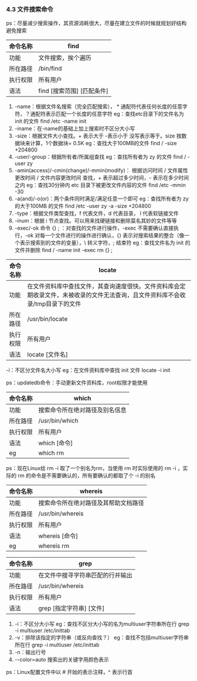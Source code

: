 ### 4.3 **文件搜索命令**

ps：尽量减少搜索操作，其资源消耗很大，尽量在建立文件的时候就规划好结构避免搜索

| 命令名称 | find                       |
| -------- | -------------------------- |
| 功能     | 文件搜索，挨个遍历         |
| 所在路径 | /bin/find                  |
| 执行权限 | 所有用户                   |
| 语法     | find [搜索范围] [匹配条件] |

1. -name：根据文件名搜索（完全匹配搜索）， * 通配符代表任何长度的任意字符，？通配符表示匹配一个长度的任意字符                                                                                                                           eg：查找etc目录下的文件名为 init 的文件 find /etc -name init
2. -iname：在-name的基础上加上搜索时不区分大小写
3. -size：根据文件大小查找。+ 表示大于 -表示小于 没写表示等于。size 按数据块来计算，1个数据块= 0.5K                                                                                                                                                eg：查找大于100MB的文件 find / -size +204800
4. -user/-group：根据所有者/所属组查找                                                                                                                    eg：查找所有者为 zy 的文件   find / -user zy
5. -amin(access)/-cmin(change)/-mmin(modify)：                                                                                 根据访问时间 / 文件属性更改时间 / 文件内容更改时间 查找，+ 表示超过多少时间，- 表示在多少时间之内                                                                                                                                                                       eg：查找30分钟内 etc 目录下被更改文件内容的文件 find /etc -mmin -30
6. -a(and)/-o(or)：两个条件同时满足/满足任意一个即可                                                                                 eg：查找所有者为 zy 的大于100MB 的文件 find /etc -user zy -a -size +204800
7. -type：根据文件类型查找，f 代表文件，d 代表目录， l 代表软链接文件
8. -inum：根据 i 节点查找。可以用来找硬链接和删除莫名其妙的文件等等
9. -exec/-ok 命令 {} \;  ：对查找的文件进行操作，-exec 不需要确认直接执行，-ok 对每一个文件进行的操作进行确认，{} 表示对搜索结果的整合（像一个表示搜索到的文件的变量），\ 转义字符，; 结束符                                                                                                                                                       eg：查找文件名为 init 的文件并删除 find / -name init -exec rm {} \;

| 命令名称 | locate                                                       |
| -------- | ------------------------------------------------------------ |
| 功能     | 在文件资料库中查找文件，其查询速度很快。文件资料库会定期收录文件，未被收录的文件无法查询，且文件资料库不会收录/tmp目录下的文件 |
| 所在路径 | /usr/bin/locate                                              |
| 执行权限 | 所有用户                                                     |
| 语法     | locate [文件名]                                              |

-i：不区分文件名大小写                                                                                                                                       eg：在文件资料库中查找 init 文件 locate -i init

ps：updatedb命令：手动更新文件资料库，root权限才能使用

| 命令名称 | which                          |
| -------- | ------------------------------ |
| 功能     | 搜索命令所在绝对路径及别名信息 |
| 所在路径 | /usr/bin/which                 |
| 执行权限 | 所有用户                       |
| 语法     | which [命令]                   |
| eg       | which rm                       |

ps：现在Linux给 rm -i 取了一个别名为rm，当使用 rm 时实际使用的 rm -i ，实际的 rm 的命令是不需要确认的，所有要确认的都取了个 -i 的别名

| 命令名称 | whereis                              |
| -------- | ------------------------------------ |
| 功能     | 搜索命令所在绝对路径及其帮助文档路径 |
| 所在路径 | /usr/bin/whereis                     |
| 执行权限 | 所有用户                             |
| 语法     | whereis [命令]                       |
| eg       | whereis rm                           |

| 命令名称 | grep                             |
| -------- | -------------------------------- |
| 功能     | 在文件中搜寻字符串匹配的行并输出 |
| 所在路径 | /usr/bin/whereis                 |
| 执行权限 | 所有用户                         |
| 语法     | grep [指定字符串] [文件]         |

1. -i：不区分大小写                                                                                                                                                         eg：查找不区分大小写的名为multiuser字符串所在行 grep -i multiuser /etc/inittab
2. -v：排除该指定的字符串（或反向查找？）                                                                                                                                         eg：查找不包括multiuser字符串所在行 grep -i multiuser /etc/inittab
3. -n：输出行号
4. --color=auto 搜索出的关键字用颜色表示

ps：Linux配置文件中以 # 开始的表示注释，^ 表示行首